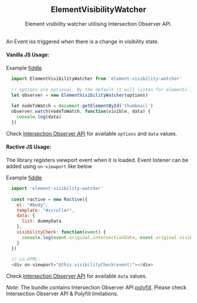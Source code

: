 <h2 align="center">ElementVisibilityWatcher</h2>
<div align="center"> Element visibility watcher utilising Intersection Observer API. </div>
<br />

An Event iss triggered when there is a change in visibility state.

#### Vanilla JS Usage:

Example [fiddle](http://jsfiddle.net/reddyp/vz1Ljmew/11/)

```javascript
  import ElementVisibilityWatcher from 'element-visibility-watcher'
  
  // options are optional. By the default it will listen for elements inside the parent document
  let observer = new ElementVisibilityWatcher(options)
  
  let nodeToWatch = document.getElementById('thumbnail')
  observer.watch(nodeToWatch, function(visible, data) {
    console.log(data)
  })
```
Check [Intersection Observer API](https://developer.mozilla.org/en-US/docs/Web/API/Intersection_Observer_API#Creating_an_intersection_observer) for available `options` and `data` values.

#### Ractive JS Usage:
The library registers viewport event when it is loaded. Event listener can be added using `on-viewport` like below

Example [fiddle](http://jsfiddle.net/reddyp/29axokfg/14/)

```javascript
  import 'element-visibility-watcher'
  
  const ractive = new Ractive({
    el: "#body",
    template: "#scroller",
    data: {
      list: dummyData
    },
    visibilityCheck: function(event) {
      console.log(event.original.intersectionData, event.original.visible)
    }
  })
  
  // in HTML:
  <div on-viewport="@this.visibilityCheck(event)"></div>
```

Check [Intersection Observer API](https://developer.mozilla.org/en-US/docs/Web/API/Intersection_Observer_API#Creating_an_intersection_observer) for available `data` values.

*Note*: The bundle contains Intersection Observer API [polyfill](https://github.com/w3c/IntersectionObserver/tree/master/polyfill). Please check Intersection Observer API & Polyfill limitations.
